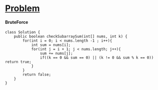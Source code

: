 # [Problem](https://leetcode.com/problems/continuous-subarray-sum/)


#### BruteForce
````
class Solution {
    public boolean checkSubarraySum(int[] nums, int k) {
        for(int i = 0; i < nums.length -1 ; i++){
            int sum = nums[i];
            for(int j = i + 1; j < nums.length; j++){
                sum += nums[j];
                if((k == 0 && sum == 0) || (k != 0 && sum % k == 0)) return true;
            }
        }
        return false;
    }
}
````

####
````

````
